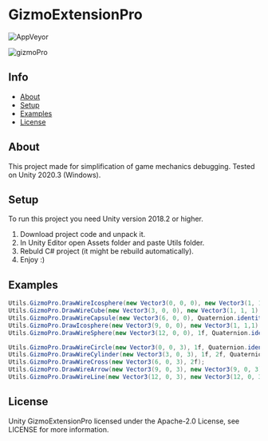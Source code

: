# GizmoExtensionPro

![AppVeyor](https://img.shields.io/badge/build-passing-brightgreen)

![gizmoPro](https://github.com/2Kerfur/GizmoExtensionPro/assets/73479696/d2301b32-5af9-4f1d-921a-2021448e1011)

## Info

* [About](#about)
* [Setup](#setup)
* [Examples](#examples)
* [License](#license)

## About
This project made for simplification of game mechanics debugging.
Tested on Unity 2020.3 (Windows).

## Setup
To run this project you need Unity version 2018.2 or higher.
1. Download project code and unpack it.
2. In Unity Editor open Assets folder and paste Utils folder.
3. Rebuld C# project (it might be rebuild automatically).
7. Enjoy :)
   
## Examples 
```cs
Utils.GizmoPro.DrawWireIcosphere(new Vector3(0, 0, 0), new Vector3(1, 1, 1), Quaternion.identity);
Utils.GizmoPro.DrawWireCube(new Vector3(3, 0, 0), new Vector3(1, 1, 1), Quaternion.identity);
Utils.GizmoPro.DrawWireCapsule(new Vector3(6, 0, 0), Quaternion.identity, 1, 4);
Utils.GizmoPro.DrawIcosphere(new Vector3(9, 0, 0), new Vector3(1, 1,1), Quaternion.identity);
Utils.GizmoPro.DrawWireSphere(new Vector3(12, 0, 0), 1f, Quaternion.identity);

Utils.GizmoPro.DrawWireCircle(new Vector3(0, 0, 3), 1f, Quaternion.identity);
Utils.GizmoPro.DrawWireCylinder(new Vector3(3, 0, 3), 1f, 2f, Quaternion.identity);
Utils.GizmoPro.DrawWireCross(new Vector3(6, 0, 3), 2f);
Utils.GizmoPro.DrawWireArrow(new Vector3(9, 0, 3), new Vector3(9, 0, 3) + transform.up*2, 0.25f, 20, 3);
Utils.GizmoPro.DrawWireLine(new Vector3(12, 0, 3), new Vector3(12, 0, 3) + transform.up * 2);
```
## License
Unity GizmoExtensionPro licensed under the Apache-2.0 License, see LICENSE for more information.
